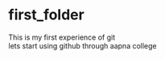 # first_folder
This is my first experience of git
<br>
lets start using github through aapna college

